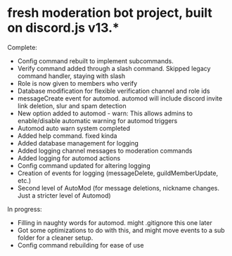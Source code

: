 # fresh moderation bot project, built on discord.js v13.*
Complete: 
- Config command rebuilt to implement subcommands.
- Verify command added through a slash command. Skipped legacy command handler, staying with slash
- Role is now given to members who verify
- Database modification for flexible verification channel and role ids
- messageCreate event for automod. automod will include discord invite link deletion, slur and spam detection
- New option added to automod - warn: This allows admins to enable/disable automatic warning for automod triggers
- Automod auto warn system completed
- Added help command. fixed kinda
- Added database management for logging
- Added logging channel messages to moderation commands
- Added logging for automod actions
- Config command updated for altering logging
- Creation of events for logging (messageDelete, guildMemberUpdate, etc.)
- Second level of AutoMod (for message deletions, nickname changes. Just a stricter level of Automod)

In progress:
- Filling in naughty words for automod. might .gitignore this one later
- Got some optimizations to do with this, and might move events to a sub folder for a cleaner setup.
- Config command rebuilding for ease of use